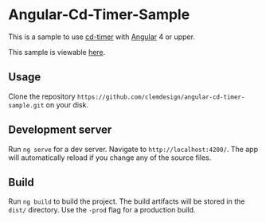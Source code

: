 # Angular-Cd-Timer-Sample

This is a sample to use [cd-timer](https://github.com/clemdesign/angular-cd-timer) with [Angular](https://angular.io/) 4 or upper.

This sample is viewable [here](http://angular-cd-timer.clemdesign.fr/).

## Usage

Clone the repository `https://github.com/clemdesign/angular-cd-timer-sample.git` on your disk.

## Development server

Run `ng serve` for a dev server. Navigate to `http://localhost:4200/`. The app will automatically reload if you change any of the source files.

## Build

Run `ng build` to build the project. The build artifacts will be stored in the `dist/` directory. Use the `-prod` flag for a production build.
